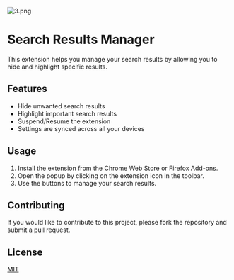 ![3.png](public/icon/3.png)

# Search Results Manager

This extension helps you manage your search results by allowing you to hide and highlight specific results.

## Features

*   Hide unwanted search results
*   Highlight important search results
*   Suspend/Resume the extension
*   Settings are synced across all your devices

## Usage

1.  Install the extension from the Chrome Web Store or Firefox Add-ons.
2.  Open the popup by clicking on the extension icon in the toolbar.
3.  Use the buttons to manage your search results.

## Contributing

If you would like to contribute to this project, please fork the repository and submit a pull request.

## License

[MIT](https://opensource.org/licenses/MIT)
